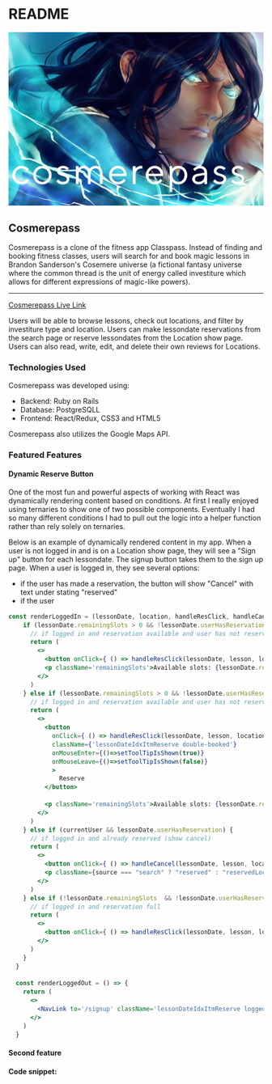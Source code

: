 # README


<!-- Brief explanation of what the app is and does -->
<!-- Link to live site -->
<!-- Discussion of technologies used -->
<!-- Delve deep into ~2 features that show off your technical abilities. Discuss both the challenges faced and your brilliant solutions. -->
<!-- Code snippets to highlight your best code (markdown code snippets, NOT screenshots) -->

![Cosmerepass Splash](./frontend/src/assets/cosmerepass_readme_splash.png)

## Cosmerepass
Cosmerepass is a clone of the fitness app Classpass. Instead of finding and booking fitness classes, users will search for and book magic lessons in Brandon Sanderson's Cosemere universe (a fictional fantasy universe where the common thread is the unit of energy called investiture which allows for different expressions of magic-like powers).

***
[Cosmerepass Live Link](https://cosmere-pass.onrender.com/ "Cosmerepass")

Users will be able to browse lessons, check out locations, and filter by investiture type and location. Users can make lessondate reservations from the search page or reserve lessondates from the Location show page. Users can also read, write, edit, and delete their own reviews for Locations.

### Technologies Used

Cosmerepass was developed using:
* Backend: Ruby on Rails
* Database: PostgreSQLL
* Frontend: React/Redux, CSS3 and HTML5

Cosmerepass also utilizes the Google Maps API. 

### Featured Features

#### Dynamic Reserve Button
One of the most fun and powerful aspects of working with React was dynamically rendering content based on conditions. At first I really enjoyed using ternaries to show one of two possible components. Eventually I had so many different conditions I had to pull out the logic into a helper function rather than rely solely on ternaries.  

Below is an example of dynamically rendered content in my app. When a user is not logged in and is on a Location show page, they will see a "Sign up" button for each lessondate. The signup button takes them to the sign up page. 
When a user is logged in, they see several options:
* if the user has made a reservation, the button will show "Cancel" with text under stating "reserved"
* if the user 


```jsx
const renderLoggedIn = (lessonDate, location, handleResClick, handleCancel, source, currentUser) => {
    if (lessonDate.remainingSlots > 0 && !lessonDate.userHasReservation && !lessonDate.currentUserWouldBeDoublebooked) {
      // if logged in and reservation available and user has not reserved it and it wouldn't be double booked
      return (
        <>
          <button onClick={ () => handleResClick(lessonDate, lesson, location)} className={'lessonDateIdxItmReserve'}>Reserve</button> 
          <p className='remainingSlots'>Available slots: {lessonDate.remainingSlots}</p>
        </>
      )
    } else if (lessonDate.remainingSlots > 0 && !lessonDate.userHasReservation && lessonDate.currentUserWouldBeDoublebooked) {
      // if logged in and reservation available and user has not reserved it BUT WOULD BE double booked
      return (
        <>
          <button 
            onClick={ () => handleResClick(lessonDate, lesson, location)} 
            className={'lessonDateIdxItmReserve double-booked'}
            onMouseEnter={()=>setToolTipIsShown(true)}
            onMouseLeave={()=>setToolTipIsShown(false)}
            >
              Reserve
          </button> 
          
          <p className='remainingSlots'>Available slots: {lessonDate.remainingSlots}</p>
        </>
      )
    } else if (currentUser && lessonDate.userHasReservation) {
      // if logged in and already reserved (show cancel)
      return (
        <>
          <button onClick={ () => handleCancel(lessonDate, lesson, location)} className="lessonDateIdxItmCancel">Cancel</button>
          <p className={source === "search" ? "reserved" : "reservedLocShow"}>reserved</p>
        </>
      )
    } else if (!lessonDate.remainingSlots  && !lessonDate.userHasReservation) {
      // if logged in and reservation full
      return (
        <>
          <button onClick={ () => handleResClick(lessonDate, lesson, location)} className='lessonDateIdxItmReserveFull'>Reserve</button> 
        </>
      )
    }
  }
  
  const renderLoggedOut = () => {
    return (
      <>
        <NavLink to='/signup' className='lessonDateIdxItmReserve loggedOutSignUp'>Sign up</NavLink> 
      </>
    )
  }

```

#### Second feature

#### Code snippet:



